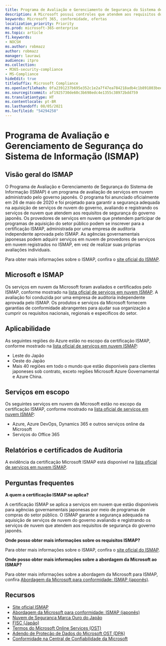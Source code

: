 ```yaml
---
title: Programa de Avaliação e Gerenciamento de Segurança do Sistema de Informação (ISMAP)
description: A Microsoft possui controles que atendem aos requisitos do Programa de Avaliação e Gerenciamento de Segurança do Sistema de Informação (ISMAP).
keywords: Microsoft 365, conformidade, ofertas
localization_priority: Priority
ms.prod: microsoft-365-enterprise
ms.topic: article
f1.keywords:
- NOCSH
ms.author: robmazz
author: robmazz
manager: laurawi
audience: itpro
ms.collection:
- M365-security-compliance
- MS-Compliance
hideEdit: true
titleSuffix: Microsoft Compliance
ms.openlocfilehash: 0fa2391237b695e352c1e2a7f47ea784218adb4c1b891803beee438440f7d279
ms.sourcegitcommit: af1925730de60c3b698edc4e1355c38972bdd759
ms.translationtype: HT
ms.contentlocale: pt-BR
ms.lasthandoff: 08/05/2021
ms.locfileid: "54294258"
---
```

# <a name="information-system-security-management-and-assessment-program-ismap"></a>Programa de Avaliação e Gerenciamento de Segurança do Sistema de Informação (ISMAP)

## <a name="ismap-overview"></a>Visão geral do ISMAP

O Programa de Avaliação e Gerenciamento de Segurança do Sistema de Informação (ISMAP) é um programa de avaliação de serviços em nuvem administrado pelo governo japonês. O programa foi anunciado oficialmente em 26 de maio de 2020 e foi projetado para garantir a segurança adequada na aquisição de serviços de nuvem do governo, avaliando e registrando os serviços de nuvem que atendem aos requisitos de segurança do governo japonês. Os provedores de serviços em nuvem que pretendem participar de programas de aquisição do setor público podem se inscrever para a certificação ISMAP, administrada por uma empresa de auditoria independente aprovada pelo ISMAP. As agências governamentais japonesas podem adquirir serviços em nuvem de provedores de serviços em nuvem registrados no ISMAP, em vez de realizar suas próprias avaliações individuais.

Para obter mais informações sobre o ISMAP, confira o [site oficial do ISMAP](https://www.ismap.go.jp/csm).

## <a name="microsoft-and-ismap"></a>Microsoft e ISMAP

Os serviços em nuvem da Microsoft foram avaliados e certificados pelo ISMAP, conforme mostrado na [lista oficial de serviços em nuvem ISMAP](https://www.ismap.go.jp/csm?id=cloud_service_list). A avaliação foi conduzida por uma empresa de auditoria independente aprovada pelo ISMAP. Os produtos e serviços da Microsoft fornecem garantias de conformidade abrangentes para ajudar sua organização a cumprir os requisitos nacionais, regionais e específicos do setor.

## <a name="applicability"></a>Aplicabilidade

As seguintes regiões do Azure estão no escopo da certificação ISMAP, conforme mostrado na [lista oficial de serviços em nuvem ISMAP](https://www.ismap.go.jp/csm?id=cloud_service_list):

- Leste do Japão
- Oeste do Japão
- Mais 40 regiões em todo o mundo que estão disponíveis para clientes japoneses sob contrato, exceto regiões Microsoft Azure Governamental e Azure China.

## <a name="services-in-scope"></a>Serviços em escopo

Os seguintes serviços em nuvem da Microsoft estão no escopo da certificação ISMAP, conforme mostrado na [lista oficial de serviços em nuvem ISMAP](https://www.ismap.go.jp/csm?id=cloud_service_list):

- Azure, Azure DevOps, Dynamics 365 e outros serviços online da Microsoft
- Serviços do Office 365

## <a name="audit-reports-and-certificates"></a>Relatórios e certificados de Auditoria

A evidência da certificação Microsoft ISMAP está disponível na [lista oficial de serviços em nuvem ISMAP](https://www.ismap.go.jp/csm?id=cloud_service_list).

## <a name="frequently-asked-questions"></a>Perguntas frequentes

**A quem a certificação ISMAP se aplica?**

A certificação ISMAP se aplica a serviços em nuvem que estão disponíveis para agências governamentais japonesas por meio de programas de compras do setor público. O ISMAP garante a segurança adequada na aquisição de serviços de nuvem do governo avaliando e registrando os serviços de nuvem que atendem aos requisitos de segurança do governo japonês.

**Onde posso obter mais informações sobre os requisitos ISMAP?**

Para obter mais informações sobre o ISMAP, confira o [site oficial do ISMAP](https://www.ismap.go.jp/csm).

**Onde posso obter mais informações sobre a abordagem da Microsoft ao ISMAP?**

Para obter mais informações sobre a abordagem da Microsoft para ISMAP, confira [Abordagem da Microsoft para conformidade: ISMAP (japonês)](https://www.microsoft.com/ja-jp/mscorp/legal/compliance?activetab=service%3aprimaryr7).

## <a name="resources"></a>Recursos

- [Site oficial ISMAP](https://www.ismap.go.jp/csm)
- [Abordagem da Microsoft para conformidade: ISMAP (japonês)](https://www.microsoft.com/ja-jp/mscorp/legal/compliance?activetab=service%3aprimaryr7)
- [Nuvem de Segurança Marca Ouro do Japão](offering-cs-mark-gold-japan.md)
- [FISC (Japão)](offering-fisc-japan.md)
- [Termos do Microsoft Online Services (OST)](https://aka.ms/Online-Services-Terms)
- [Adendo de Proteção de Dados do Microsoft OST (DPA)](https://aka.ms/DPA)
- [Conformidade na Central de Confiabilidade da Microsoft](https://www.microsoft.com/trust-center/compliance/compliance-overview)
